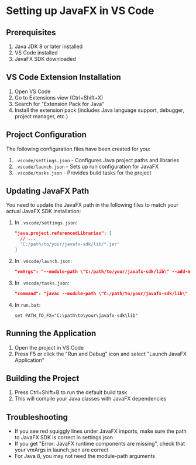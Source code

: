 # Setting up JavaFX in VS Code

## Prerequisites

1. Java JDK 8 or later installed
2. VS Code installed
3. JavaFX SDK downloaded

## VS Code Extension Installation

1. Open VS Code
2. Go to Extensions view (Ctrl+Shift+X)
3. Search for "Extension Pack for Java"
4. Install the extension pack (includes Java language support, debugger, project manager, etc.)

## Project Configuration

The following configuration files have been created for you:

1. `.vscode/settings.json` - Configures Java project paths and libraries
2. `.vscode/launch.json` - Sets up run configuration for JavaFX
3. `.vscode/tasks.json` - Provides build tasks for the project

## Updating JavaFX Path

You need to update the JavaFX path in the following files to match your actual JavaFX SDK installation:

1. In `.vscode/settings.json`:

   ```json
   "java.project.referencedLibraries": [
     // ...
     "C:/path/to/your/javafx-sdk/lib/*.jar"
   ]
   ```

2. In `.vscode/launch.json`:

   ```json
   "vmArgs": "--module-path \"C:/path/to/your/javafx-sdk/lib\" --add-modules=javafx.controls,javafx.fxml"
   ```

3. In `.vscode/tasks.json`:

   ```json
   "command": "javac --module-path \"C:/path/to/your/javafx-sdk/lib\" --add-modules=javafx.controls,javafx.fxml ..."
   ```

4. In `run.bat`:
   ```batch
   set PATH_TO_FX="C:\path\to\your\javafx-sdk\lib"
   ```

## Running the Application

1. Open the project in VS Code
2. Press F5 or click the "Run and Debug" icon and select "Launch JavaFX Application"

## Building the Project

1. Press Ctrl+Shift+B to run the default build task
2. This will compile your Java classes with JavaFX dependencies

## Troubleshooting

- If you see red squiggly lines under JavaFX imports, make sure the path to JavaFX SDK is correct in settings.json
- If you get "Error: JavaFX runtime components are missing", check that your vmArgs in launch.json are correct
- For Java 8, you may not need the module-path arguments
